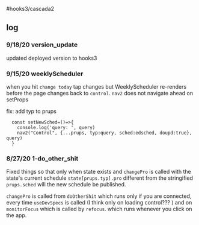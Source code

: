 #hooks3/cascada2

## log
### 9/18/20 version_update
updated deployed version to hooks3
### 9/15/20 weeklyScheduler
when you hit `change today` tap changes but WeeklyScheduler re-renders before the page changes back to `control`. `nav2` does not navigate ahead on setProps 

fix: add typ to prups

      const setNewSched=()=>{
        console.log('query: ', query)
        nav2("Control", {...prups, typ:query, sched:edsched, doupd:true}, query)
      }

### 8/27/20 1-do_other_shit

Fixed things so that only when state exists and `changePro` is called with the state's current schedule `state[prups.typ].pro` different from the stringified `prups.sched` will the new schedule be published.

`changePro` is called from `doOtherShit` which runs only if you are connected, every time `useDevSpecs` is called (I think only on loading control??? ) and on `monitorFocus` which is called by `refocus`. which runs whenever you click on the app. 